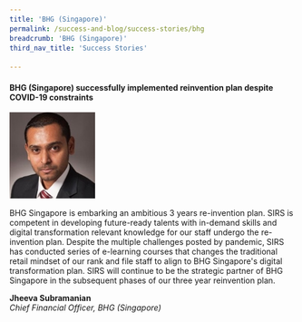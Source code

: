 ```yaml
---
title: 'BHG (Singapore)'
permalink: /success-and-blog/success-stories/bhg
breadcrumb: 'BHG (Singapore)'
third_nav_title: 'Success Stories'

---
```


<h4>BHG (Singapore) successfully implemented reinvention plan despite COVID-19 constraints</h4>

<img src="/images/images-2021/SuccessStories-BHG.jpg" style="width:30%;">

<p>BHG Singapore is embarking an ambitious 3 years re-invention plan. SIRS is competent in developing future-ready talents with in-demand skills and digital transformation relevant knowledge for our staff undergo the re-invention plan. Despite the multiple challenges posted by pandemic, SIRS has conducted series of e-learning courses that changes the traditional retail mindset of our rank and file staff to align to BHG Singapore's digital transformation plan. SIRS will continue to be the strategic partner of BHG Singapore in the subsequent phases of our three year reinvention plan.</p>

<b>Jheeva Subramanian</b><br>
<em>Chief Financial Officer, BHG (Singapore)</em>
